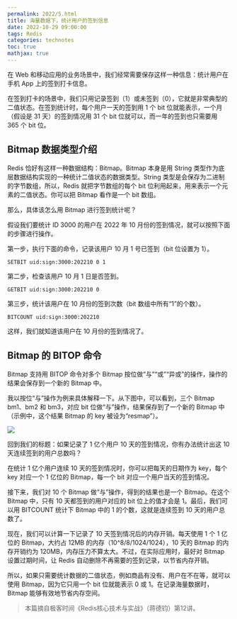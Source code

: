 ```yaml
---
permalink: 2022/5.html
title: 海量数据下，统计用户的签到信息
date: 2022-10-29 09:00:00
tags: Redis
categories: technotes
toc: true
mathjax: true
---
```


在 Web 和移动应用的业务场景中，我们经常需要保存这样一种信息：统计用户在手机 App 上的签到打卡信息。

在签到打卡的场景中，我们只用记录签到（1）或未签到（0），它就是非常典型的二值状态。在签到统计时，每个用户一天的签到用 1 个 bit 位就能表示，一个月（假设是 31 天）的签到情况用 31 个 bit 位就可以，而一年的签到也只需要用 365 个 bit 位。
<!-- more -->
## Bitmap 数据类型介绍

Redis 恰好有这样一种数据结构：Bitmap。Bitmap 本身是用 String 类型作为底层数据结构实现的一种统计二值状态的数据类型。String 类型是会保存为二进制的字节数组，所以，Redis 就把字节数组的每个 bit 位利用起来，用来表示一个元素的二值状态。你可以把 Bitmap 看作是一个 bit 数组。

那么，具体该怎么用 Bitmap 进行签到统计呢？

假设我们要统计 ID 3000 的用户在 2022 年 10 月份的签到情况，就可以按照下面的步骤进行操作。

第一步，执行下面的命令，记录该用户 10 月 1 号已签到（bit 位设置为 1）。

```
SETBIT uid:sign:3000:202210 0 1
```

第二步，检查该用户 10 月 1 日是否签到。

```
GETBIT uid:sign:3000:202210 0
```

第三步，统计该用户在 10 月份的签到次数（bit 数组中所有“1”的个数）。

```
BITCOUNT uid:sign:3000:202210
```

这样，我们就知道该用户在 10 月份的签到情况了。

## Bitmap 的 BITOP 命令

Bitmap 支持用 BITOP 命令对多个 Bitmap 按位做“与”“或”“异或”的操作，操作的结果会保存到一个新的 Bitmap 中。

我以按位“与”操作为例来具体解释一下。从下图中，可以看到，三个 Bitmap bm1、bm2 和 bm3，对应 bit 位做“与”操作，结果保存到了一个新的 Bitmap 中（示例中，这个结果 Bitmap 的 key 被设为“resmap”）。

![](https://technotes.oss-cn-shenzhen.aliyuncs.com/2022/202210262204757.png)

回到我们的标题：如果记录了 1 亿个用户 10 天的签到情况，你有办法统计出这 10 天连续签到的用户总数吗？

在统计 1 亿个用户连续 10 天的签到情况时，你可以把每天的日期作为 key，每个 key 对应一个 1 亿位的 Bitmap，每一个 bit 对应一个用户当天的签到情况。

接下来，我们对 10 个 Bitmap 做“与”操作，得到的结果也是一个 Bitmap。在这个 Bitmap 中，只有 10 天都签到的用户对应的 bit 位上的值才会是 1。最后，我们可以用 BITCOUNT 统计下 Bitmap 中的 1 的个数，这就是连续签到 10 天的用户总数了。

现在，我们可以计算一下记录了 10 天签到情况后的内存开销。每天使用 1 个 1 亿位的 Bitmap，大约占 12MB 的内存（10^8/8/1024/1024），10 天的 Bitmap 的内存开销约为 120MB，内存压力不算太大。不过，在实际应用时，最好对 Bitmap 设置过期时间，让 Redis 自动删除不再需要的签到记录，以节省内存开销。

所以，如果只需要统计数据的二值状态，例如商品有没有、用户在不在等，就可以使用 Bitmap，因为它只用一个 bit 位就能表示 0 或 1。在记录海量数据时，Bitmap 能够有效地节省内存空间。

> 本篇摘自极客时间《Redis核心技术与实战》（蒋德钧）第12讲。